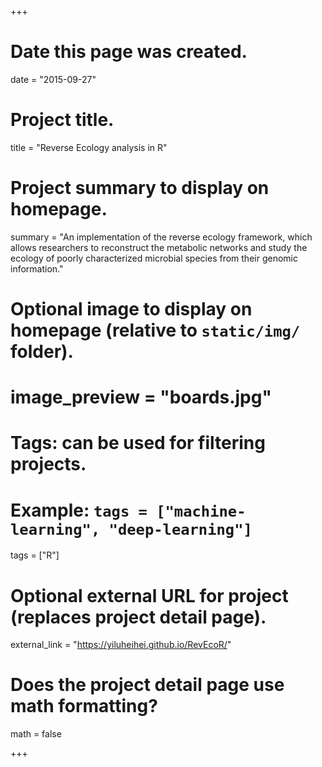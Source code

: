 +++
# Date this page was created.
date = "2015-09-27"

# Project title.
title = "Reverse Ecology analysis in R"

# Project summary to display on homepage.
summary = "An implementation of the reverse ecology framework, which allows researchers to reconstruct the metabolic networks and study the ecology of poorly characterized microbial species from their genomic information."

# Optional image to display on homepage (relative to `static/img/` folder).
# image_preview = "boards.jpg"

# Tags: can be used for filtering projects.
# Example: `tags = ["machine-learning", "deep-learning"]`
tags = ["R"]

# Optional external URL for project (replaces project detail page).
external_link = "https://yiluheihei.github.io/RevEcoR/"

# Does the project detail page use math formatting?
math = false

+++
